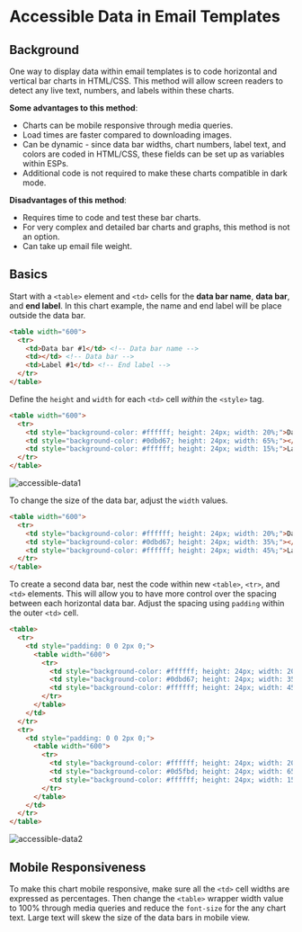 # Accessible Data in Email Templates

## Background
One way to display data within email templates is to code horizontal and vertical bar charts in HTML/CSS. This method will allow screen readers to detect any live text, numbers, and labels within these charts.

**Some advantages to this method**:
* Charts can be mobile responsive through media queries.
* Load times are faster compared to downloading images.
* Can be dynamic - since data bar widths, chart numbers, label text, and colors are coded in HTML/CSS, these fields can be set up as variables within ESPs.
* Additional code is not required to make these charts compatible in dark mode.

**Disadvantages of this method**:
* Requires time to code and test these bar charts.
* For very complex and detailed bar charts and graphs, this method is not an option.
* Can take up email file weight.

## Basics

Start with a `<table>` element and `<td>` cells for the **data bar name**, **data bar**, and **end label**. In this chart example, the name and end label will be place outside the data bar.

```html
<table width="600">
  <tr>
    <td>Data bar #1</td> <!-- Data bar name -->
    <td></td> <!-- Data bar -->
    <td>Label #1</td> <!-- End label -->
  </tr>
</table>
```

Define the `height` and `width` for each `<td>` cell *within* the `<style>` tag.

```html
<table width="600">
  <tr>
    <td style="background-color: #ffffff; height: 24px; width: 20%;">Data bar #1</td>
    <td style="background-color: #0dbd67; height: 24px; width: 65%;"></td>
    <td style="background-color: #ffffff; height: 24px; width: 15%;">Label #1</td>
  </tr>
</table>
```

![accessible-data1](https://user-images.githubusercontent.com/6575035/163897218-beb5f43c-50f9-4d1e-92b8-82ffa5e10beb.png)

To change the size of the data bar, adjust the `width` values.

```html
<table width="600">
  <tr>
    <td style="background-color: #ffffff; height: 24px; width: 20%;">Data bar #1</td>
    <td style="background-color: #0dbd67; height: 24px; width: 35%;"></td> <!-- The data bar width was reduced from 65% to 35%. The difference is added to the `<td>` cell below. -->
    <td style="background-color: #ffffff; height: 24px; width: 45%;">Label #1</td>
  </tr>
</table>
```

To create a second data bar, nest the code within new `<table>`, `<tr>`, and `<td>` elements. This will allow you to have more control over the spacing between each horizontal data bar. Adjust the spacing using `padding` within the outer `<td>` cell.

```html
<table>
  <tr>
    <td style="padding: 0 0 2px 0;">
      <table width="600">
        <tr>
          <td style="background-color: #ffffff; height: 24px; width: 20%;">Data bar #1</td>
          <td style="background-color: #0dbd67; height: 24px; width: 35%;"></td>
          <td style="background-color: #ffffff; height: 24px; width: 45%;">Label #1</td>
        </tr>
      </table>
    </td>
  </tr>
  <tr>
    <td style="padding: 0 0 2px 0;">
      <table width="600">
        <tr>
          <td style="background-color: #ffffff; height: 24px; width: 20%;">Data bar #2</td>
          <td style="background-color: #0d5fbd; height: 24px; width: 65%;"></td>
          <td style="background-color: #ffffff; height: 24px; width: 15%;">Label #2</td>
        </tr>
      </table>
    </td>
  </tr>
</table>
```

![accessible-data2](https://user-images.githubusercontent.com/6575035/163897313-4fa95403-3ad9-4c1a-982e-e11b32fc472c.png)

## Mobile Responsiveness

To make this chart mobile responsive, make sure all the `<td>` cell widths are expressed as percentages. Then change the `<table>` wrapper width value to 100% through media queries and reduce the `font-size` for the any chart text. Large text will skew the size of the data bars in mobile view.

<!-- ## Dark Mode
- without any adjustments, these data bars are compatible in dark mode

## CSS Animations
- for certain email clients, CSS animations are compatible (Apple Mail, iOS, etc.)
- use keyframes to create an animation of data bars growing -->

<!-- ## Dynamic Rendering -->

<!-- Is there another method to display data tables, bar graphs, and other visuals in email templates without using images? Is there a way to display data in email templates that is accessible?

Start Simple

Create a column for the databar name, the actual databar, and the data end label.
Define the width for each <td> cell within the style tag.
Since all three columns are sharing the width percentage, make sure all <td> cells add up to 100%. I usually set the databar name column and the data end label to specific widths. The databar width in the middle will change.
Define the height of each <td> cell within the style tag.



In order to make this mobile responsive, add some media queries that sets the width of the table wrapper to 100%. Also, reduce the font-size for the databar name and data end label to fit in smaller screen sizes.

Now you have a basic horizontal data chart that is accessible to screen readers since live text is used.


If you want to add top labels, simply add an additional <tr> above and add the relevant text to give more context to the chart.

 -->